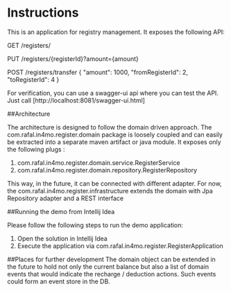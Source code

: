 # Instructions

This is an application for registry management. It exposes the following API:

GET /registers/

PUT /registers/{registerId}?amount={amount}

POST /registers/transfer {
                           "amount": 1000,
                           "fromRegisterId": 2,
                           "toRegisterId": 4
                         }

For verification, you can use a swagger-ui api where you can test the API. Just call [http://localhost:8081/swagger-ui.html]

##Architecture

The architecture is designed to follow the domain driven approach. The com.rafal.in4mo.register.domain package is loosely coupled 
and can easily be extracted into a separate maven artifact or java module. It exposes only the following plugs :
 1. com.rafal.in4mo.register.domain.service.RegisterService
 2. com.rafal.in4mo.register.domain.repository.RegisterRepository
  
This way, in the future, it can be connected with different adapter.
For now, the com.rafal.in4mo.register.infrastructure extends the domain with Jpa Repository adapter and a REST interface


##Running the demo from Intellij Idea

Please follow the following steps to run the demo application:
1. Open the solution in Intellij Idea
2. Execute the application via com.rafal.in4mo.register.RegisterApplication


##Places for further development
The domain object can be extended in the future to hold not only the current balance but also a list of domain events that would indicate
the recharge / deduction actions. Such events could form an event store in the DB.